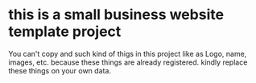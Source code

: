 # this is a small business website template project

You can't copy and such kind of thigs in this project like as Logo, name, images, etc. because these things are already registered.
kindly replace these things on your own data.

